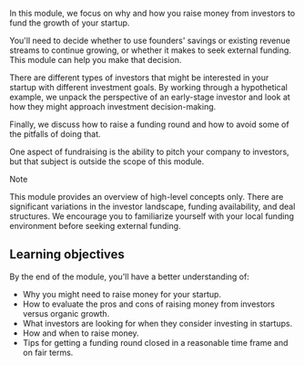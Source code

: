 In this module, we focus on why and how you raise money from investors to fund the growth of your startup.

You'll need to decide whether to use founders' savings or existing revenue streams to continue growing, or whether it makes to seek external funding. This module can help you make that decision.

There are different types of investors that might be interested in your startup with different investment goals. By working through a hypothetical example, we unpack the perspective of an early-stage investor and look at how they might approach investment decision-making.

Finally, we discuss how to raise a funding round and how to avoid some of the pitfalls of doing that.

One aspect of fundraising is the ability to pitch your company to investors, but that subject is outside the scope of this module.

> [!NOTE]
> This module provides an overview of high-level concepts only. There are significant variations in the investor landscape, funding availability, and deal structures. We encourage you to familiarize yourself with your local funding environment before seeking external funding.

## Learning objectives

By the end of the module, you'll have a better understanding of:

- Why you might need to raise money for your startup.
- How to evaluate the pros and cons of raising money from investors versus organic growth.
- What investors are looking for when they consider investing in startups.
- How and when to raise money.
- Tips for getting a funding round closed in a reasonable time frame and on fair terms.
